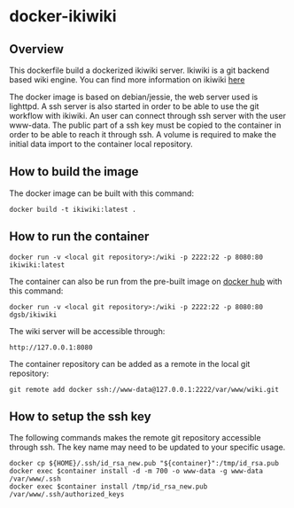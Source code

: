# docker-ikiwiki
## Overview
This dockerfile build a dockerized ikiwiki server.
Ikiwiki is a git backend based wiki engine.
You can find more information on ikiwiki [here](https://ikiwiki.info/)

The docker image is based on debian/jessie, the web server used is lighttpd.
A ssh server is also started in order to be able to use the git workflow with ikiwiki.
An user can connect through ssh server with the user www-data.
The public part of a ssh key must be copied to the container in order to be able to reach it
through ssh.
A volume is required to make the initial data import to the container local repository.

## How to build the image
The docker image can be built with this command:

``
docker build -t ikiwiki:latest .
``

## How to run the container
``
docker run -v <local git repository>:/wiki -p 2222:22 -p 8080:80 ikiwiki:latest
``

The container can also be run from the pre-built image
on [docker hub](https://hub.docker.com/r/dgsb/ikiwiki/) with this command:

``
docker run -v <local git repository>:/wiki -p 2222:22 -p 8080:80 dgsb/ikiwiki
``

The wiki server will be accessible through:

``
http://127.0.0.1:8080
``

The container repository can be added as a remote in the local git repository:

``
git remote add docker ssh://www-data@127.0.0.1:2222/var/www/wiki.git
``

## How to setup the ssh key

The following commands makes the remote git repository accessible through ssh.
The key name may need to be updated to your specific usage.

```
docker cp ${HOME}/.ssh/id_rsa_new.pub "${container}":/tmp/id_rsa.pub
docker exec $container install -d -m 700 -o www-data -g www-data /var/www/.ssh
docker exec $container install /tmp/id_rsa_new.pub /var/www/.ssh/authorized_keys
```
